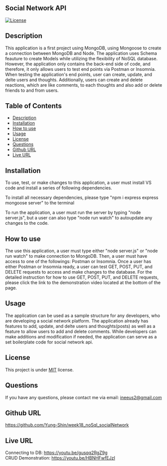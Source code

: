 ## Social Network API
  [![License](https://img.shields.io/badge/license-MIT-blue.svg)
    ](https://opensource.org/licenses/MIT)

## Description
This application is a first project using MongoDB, using Mongoose to create a connection between MongoDB and Node. The application uses Schema feauture to create Models while utilizing the flexibility of NoSQL database. However, the application only contains the back-end side of code, and therefore, it only allows users to test end points via Postman or Insomnia. When testing the application's end points, user can create, update, and delte users and thoughts. Additionally, users can create and delete reactions, which are like comments, to each thoughts and also add or delete friends to and from users. 

## Table of Contents
*  [Description](#description)
*  [Installation](#installation)
*  [How to use](#how-to-use)
*  [Usage](#usage)
*  [License](#license)
*  [Questions](#questions)
*  [Github URL](#github-url)
*  [Live URL](#live-url)

## Installation
To use, test, or make changes to this application, a user must install VS code and install a series of following dependencies.

To install all necessary dependencies, please type 
"npm i express express mongoose server" to the terminal

To run the application, a user must run the server by typing "node server.js", but a user can also type "node run watch" to autoupdate any changes to the code.

## How to use
The use this application, a user must type either "node server.js" or "node run watch" to make connection to MongoDB. Then, a user must have access to one of the followings: Postman or Insomnia. Once a user has either Postman or Insomnia ready, a user can test GET, POST, PUT, and DELETE requests to access and make changes to the database. For the detailed instruction for how to use GET, POST, PUT, and DELETE requests, please click the link to the demonstration video located at the bottom of the page. 

## Usage
The application can be used as a sample structure for any developers, who are developing a social network platform. The application already has features to add, update, and delte users and thoughts(posts) as well as a feature to allow users to add and delete comments. While developers can make additions and modification if needed, the application can serve as a set boilerplate code for social network api. 

## License
This project is under [MIT](https://opensource.org/licenses/MIT) license.

## Questions
If you have any questions, please contact me via email: ineeus2@gmail.com

## Github URL   
https://github.com/Yung-Shin/week18_noSql_socialNetwork

## Live URL   
Connecting to DB: https://youtu.be/gusqq2RgZ9g   
CRUD Demonstration: https://youtu.be/HBNHFwfEJzI
